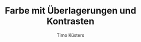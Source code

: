 ---
title: Farbe mit Überlagerungen und Kontrasten
author: Timo Küsters
term: WS20-21
context: gg
target: https://tkueste1.pages.coco.study/startercode-gestaltungsportfolio-2020/result-farbe/
---